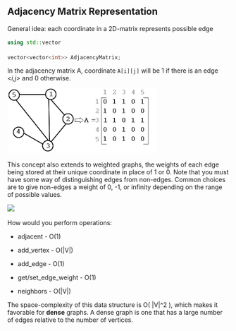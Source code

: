 
## Adjacency Matrix Representation

General idea: each coordinate in a 2D-matrix represents possible edge

```c++
using std::vector

vector<vector<int>> AdjacencyMatrix;
```

In the adjacency matrix A, coordinate ```A[i][j]``` will be 1 if there is an edge _<i,j>_ and 0 otherwise.

![](img%2Fundirected-adj-matrix.png)


This concept also extends to weighted graphs, the weights of each edge being stored at their unique coordinate in place of 1 or 0. Note that you must have some way of distinguishing edges from non-edges. Common choices are to give non-edges a weight of 0, -1, or infinity depending on the range of possible values.

![](directed-weighted-adj-matrix.png)

How would you perform operations:

  * adjacent - O(1)
    
  * add_vertex - O(|V|)
    
  * add_edge - O(1)
    
  * get/set_edge_weight - O(1)
    
  * neighbors - O(|V|)


The space-complexity of this data structure is O( |V|^2 ),
which makes it favorable for **dense** graphs. A dense graph is one that has a large number of edges relative to the number of vertices.
